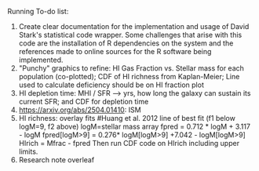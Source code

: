Running To-do list:
1. Create clear documentation for the implementation and usage of David Stark's statistical code wrapper. Some challenges
that arise with this code are the installation of R dependencies on the system and the references made to online 
sources for the R software being implemented.
2. "Punchy" graphics to refine: HI Gas Fraction vs. Stellar mass for each population (co-plotted); 
CDF of HI richness from Kaplan-Meier; Line used to calculate deficiency should be on HI fraction plot
3. HI depletion time: MHI / SFR --> yrs, how long the galaxy can sustain its current SFR; and CDF for depletion time
4. https://arxiv.org/abs/2504.01410: ISM
5. HI richness: overlay fits
   #Huang et al. 2012 line of best fit (f1 below logM=9, f2 above)
   logM=stellar mass array
   fpred = 0.712 * logM + 3.117 - logM
   fpred[logM>9] = 0.276* logM[logM>9] +7.042 - logM[logM>9]
   HIrich = Mfrac - fpred
   Then run CDF code on HIrich including upper limits. 
6. Research note overleaf